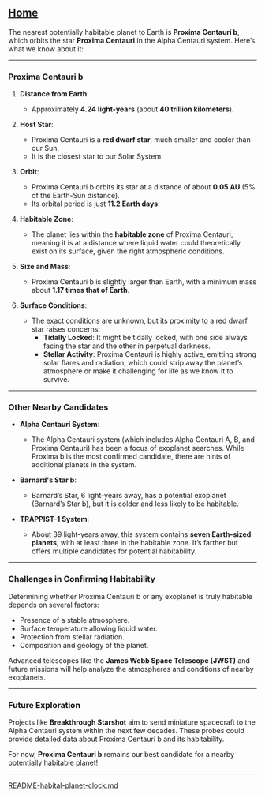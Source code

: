 [Home](https://t2m.io/VwvDcuw)
---

The nearest potentially habitable planet to Earth is **Proxima Centauri b**, which orbits the star **Proxima Centauri** in the Alpha Centauri system. Here’s what we know about it:

---

### **Proxima Centauri b**
1. **Distance from Earth**:
   - Approximately **4.24 light-years** (about **40 trillion kilometers**).

2. **Host Star**:
   - Proxima Centauri is a **red dwarf star**, much smaller and cooler than our Sun.
   - It is the closest star to our Solar System.

3. **Orbit**:
   - Proxima Centauri b orbits its star at a distance of about **0.05 AU** (5% of the Earth-Sun distance).
   - Its orbital period is just **11.2 Earth days**.

4. **Habitable Zone**:
   - The planet lies within the **habitable zone** of Proxima Centauri, meaning it is at a distance where liquid water could theoretically exist on its surface, given the right atmospheric conditions.

5. **Size and Mass**:
   - Proxima Centauri b is slightly larger than Earth, with a minimum mass about **1.17 times that of Earth**.

6. **Surface Conditions**:
   - The exact conditions are unknown, but its proximity to a red dwarf star raises concerns:
     - **Tidally Locked**: It might be tidally locked, with one side always facing the star and the other in perpetual darkness.
     - **Stellar Activity**: Proxima Centauri is highly active, emitting strong solar flares and radiation, which could strip away the planet’s atmosphere or make it challenging for life as we know it to survive.

---

### **Other Nearby Candidates**
- **Alpha Centauri System**:
  - The Alpha Centauri system (which includes Alpha Centauri A, B, and Proxima Centauri) has been a focus of exoplanet searches. While Proxima b is the most confirmed candidate, there are hints of additional planets in the system.

- **Barnard's Star b**:
  - Barnard’s Star, 6 light-years away, has a potential exoplanet (Barnard’s Star b), but it is colder and less likely to be habitable.

- **TRAPPIST-1 System**:
  - About 39 light-years away, this system contains **seven Earth-sized planets**, with at least three in the habitable zone. It’s farther but offers multiple candidates for potential habitability.

---

### **Challenges in Confirming Habitability**
Determining whether Proxima Centauri b or any exoplanet is truly habitable depends on several factors:
- Presence of a stable atmosphere.
- Surface temperature allowing liquid water.
- Protection from stellar radiation.
- Composition and geology of the planet.

Advanced telescopes like the **James Webb Space Telescope (JWST)** and future missions will help analyze the atmospheres and conditions of nearby exoplanets.

---

### **Future Exploration**
Projects like **Breakthrough Starshot** aim to send miniature spacecraft to the Alpha Centauri system within the next few decades. These probes could provide detailed data about Proxima Centauri b and its habitability.

For now, **Proxima Centauri b** remains our best candidate for a nearby potentially habitable planet!


---

[README-habital-planet-clock.md](https://t2m.io/EAL78za)
